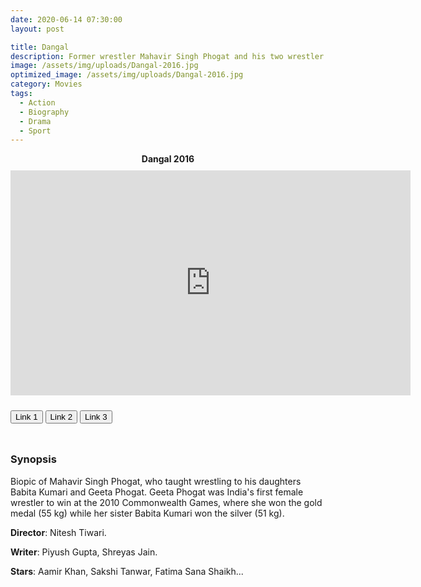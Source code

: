 ```yaml
---
date: 2020-06-14 07:30:00
layout: post

title: Dangal
description: Former wrestler Mahavir Singh Phogat and his two wrestler daughters struggle towards glory at the Commonwealth Games in the face of societal oppression.
image: /assets/img/uploads/Dangal-2016.jpg
optimized_image: /assets/img/uploads/Dangal-2016.jpg
category: Movies
tags:
  - Action
  - Biography
  - Drama
  - Sport
---
```

<link rel="stylesheet" type="text/css" href="/assets/css/player.css">

<div class="title-movie" style='text-align: center; font-weight: bold;'> Dangal 2016 </div>

<div style='width:100%; height:10px; position:relative; margin-left: auto; margin-right: auto; overflow: hidden;'></div>

<div class="video-wrapper">
<iframe id="myframe" scrolling="no" allowfullscreen="" frameborder="0"  height="360"
src="https://playhydrax.com/?v=mKnZebIL1MP&sub=https://movies.xtapo.com/assets/sub/Dangal.2016.1080p.BluRay.x264-[YTS.PE].srt&sub-lang=English" width="640"></iframe>
</div>

<div style='width:100%; height:10px; position:relative; margin-left: auto; margin-right: auto; overflow: hidden;'></div>

<button class="button_link" onclick="link_1()">Link 1</button>
<button class="button_link" onclick="link_2()">Link 2</button>
<button class="button_link" onclick="link_3()">Link 3</button>

<div style='width:100%; height:10px; position:relative; margin-left: auto; margin-right: auto; overflow: hidden;'></div>

<script>
 var link1 = "https://playhydrax.com/?v=mKnZebIL1MP&sub=https://movies.xtapo.com/assets/sub/Dangal.2016.1080p.BluRay.x264-[YTS.PE].srt&sub-lang=English"
 var link2 = "https://www.fembed.com/v/13n-juj824e42g1"
 var link3 = "https://gdriveplayer.me/embed2.php?link=SEoslUaeuBthGr9w3rSYLAxIB%252BiaHvVDaMnUVOgn%252FECYKDw5wK93x1QzprCgI8Idu7J5DHO8vGDgIYU%252FRQeIbqxfPZz%252Fu7pQu2CEGgBZwtpNbDzH3cQ5gJfAmSGkAJbgnxC34DgME%252Bti1muE2K48iDvcxRExkJFiEo19itVjspLjOdrgK9AfH4PfWl1C4V0dfx%252FOb7pJ1oYlh0e9%252B5qUXcyakbl7xZRTrO8LIZD4PZ%252BX5xH3YDbHECWedTyzwdnVzy7lwnDtizl55FGYhqHGtDvAQFnegxAK79s0NbNOjp4T8FbfbYRhPur0HvyVSLPjA%253D"

 function link_1() {
 var x = document.getElementsByClassName("button_link");
 for (var i=0; i < x.length; i++)
 {x[i].classList.remove("button_link_clicked")}
 x[0].classList.add("button_link_clicked");
 document.getElementById("myframe").src = link1;}

 function link_2() {
 var x = document.getElementsByClassName("button_link");
 for (var i=0; i < x.length; i++)
 {x[i].classList.remove("button_link_clicked")}
 x[1].classList.add("button_link_clicked");
 document.getElementById("myframe").src = link2;}

 function link_3() {
 var x = document.getElementsByClassName("button_link");
 for (var i=0; i < x.length; i++)
 {x[i].classList.remove("button_link_clicked")}
 x[2].classList.add("button_link_clicked");
 document.getElementById("myframe").src = link3;}
</script>


### Synopsis
Biopic of Mahavir Singh Phogat, who taught wrestling to his daughters Babita Kumari and Geeta Phogat. Geeta Phogat was India's first female wrestler to win at the 2010 Commonwealth Games, where she won the gold medal (55 kg) while her sister Babita Kumari won the silver (51 kg).      

**Director**:  Nitesh Tiwari.  

**Writer**: Piyush Gupta, Shreyas Jain.   

**Stars**:   Aamir Khan, Sakshi Tanwar, Fatima Sana Shaikh...      
